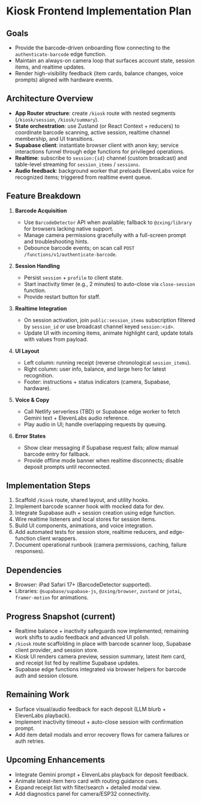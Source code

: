 # Kiosk Frontend Implementation Plan

## Goals
- Provide the barcode-driven onboarding flow connecting to the `authenticate-barcode` edge function.
- Maintain an always-on camera loop that surfaces account state, session items, and realtime updates.
- Render high-visibility feedback (item cards, balance changes, voice prompts) aligned with hardware events.

## Architecture Overview
- **App Router structure**: create `/kiosk` route with nested segments (`/kiosk/session`, `/kiosk/summary`).
- **State orchestration**: use Zustand (or React Context + reducers) to coordinate barcode scanning, active session, realtime channel membership, and UI transitions.
- **Supabase client**: instantiate browser client with anon key; service interactions funnel through edge functions for privileged operations.
- **Realtime**: subscribe to `session:{id}` channel (custom broadcast) and table-level streaming for `session_items` / `sessions`.
- **Audio feedback**: background worker that preloads ElevenLabs voice for recognized items; triggered from realtime event queue.

## Feature Breakdown
1. **Barcode Acquisition**
   - Use `BarcodeDetector` API when available; fallback to `@zxing/library` for browsers lacking native support.
   - Manage camera permissions gracefully with a full-screen prompt and troubleshooting hints.
   - Debounce barcode events; on scan call `POST /functions/v1/authenticate-barcode`.

2. **Session Handling**
   - Persist `session` + `profile` to client state.
   - Start inactivity timer (e.g., 2 minutes) to auto-close via `close-session` function.
   - Provide restart button for staff.

3. **Realtime Integration**
   - On session activation, join `public:session_items` subscription filtered by `session_id` or use broadcast channel keyed `session:<id>`.
   - Update UI with incoming items, animate highlight card, update totals with values from payload.

4. **UI Layout**
   - Left column: running receipt (reverse chronological `session_items`).
   - Right column: user info, balance, and large hero for latest recognition.
   - Footer: instructions + status indicators (camera, Supabase, hardware).

5. **Voice & Copy**
   - Call Netlify serverless (TBD) or Supabase edge worker to fetch Gemini text + ElevenLabs audio reference.
   - Play audio in UI; handle overlapping requests by queuing.

6. **Error States**
   - Show clear messaging if Supabase request fails; allow manual barcode entry for fallback.
   - Provide offline mode banner when realtime disconnects; disable deposit prompts until reconnected.

## Implementation Steps
1. Scaffold `/kiosk` route, shared layout, and utility hooks.
2. Implement barcode scanner hook with mocked data for dev.
3. Integrate Supabase auth + session creation using edge function.
4. Wire realtime listeners and local stores for session items.
5. Build UI components, animations, and voice integration.
6. Add automated tests for session store, realtime reducers, and edge-function client wrappers.
7. Document operational runbook (camera permissions, caching, failure responses).

## Dependencies
- Browser: iPad Safari 17+ (BarcodeDetector supported).
- Libraries: `@supabase/supabase-js`, `@zxing/browser`, `zustand` or `jotai`, `framer-motion` for animations.


## Progress Snapshot (current)
- Realtime balance + inactivity safeguards now implemented; remaining work shifts to audio feedback and advanced UI polish.
- `/kiosk` route scaffolding in place with barcode scanner loop, Supabase client provider, and session store.
- Kiosk UI renders camera preview, session summary, latest item card, and receipt list fed by realtime Supabase updates.
- Supabase edge functions integrated via browser helpers for barcode auth and session closure.

## Remaining Work
- Surface visual/audio feedback for each deposit (LLM blurb + ElevenLabs playback).
- Implement inactivity timeout + auto-close session with confirmation prompt.
- Add item detail modals and error recovery flows for camera failures or auth retries.


## Upcoming Enhancements
- Integrate Gemini prompt + ElevenLabs playback for deposit feedback.
- Animate latest-item hero card with routing guidance cues.
- Expand receipt list with filter/search + detailed modal view.
- Add diagnostics panel for camera/ESP32 connectivity.
